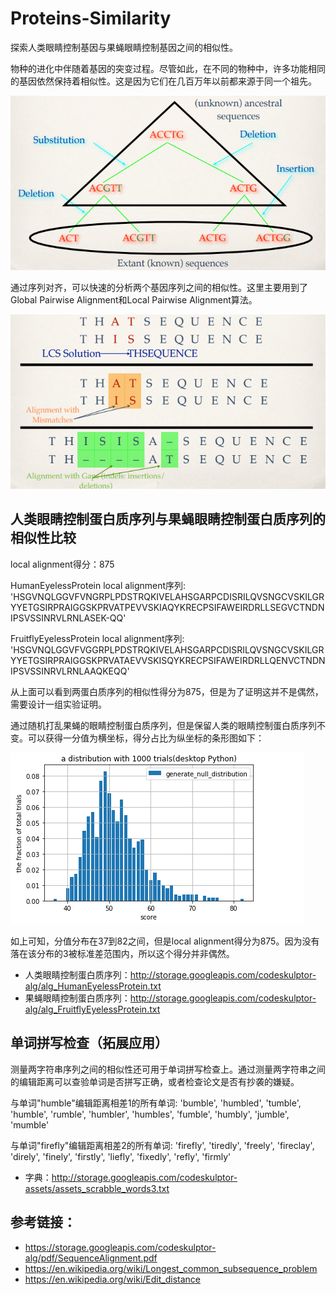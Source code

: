 # Proteins-Similarity
探索人类眼睛控制基因与果蝇眼睛控制基因之间的相似性。

物种的进化中伴随着基因的突变过程。尽管如此，在不同的物种中，许多功能相同的基因依然保持着相似性。这是因为它们在几百万年以前都来源于同一个祖先。

![alt text](images/Sequence_Evolution.png)

通过序列对齐，可以快速的分析两个基因序列之间的相似性。这里主要用到了Global Pairwise Alignment和Local Pairwise Alignment算法。

![alt text](images/Relaxing_the_Identity_Constraint.png)

## 人类眼睛控制蛋白质序列与果蝇眼睛控制蛋白质序列的相似性比较
local alignment得分：875

HumanEyelessProtein local alignment序列: 'HSGVNQLGGVFVNGRPLPDSTRQKIVELAHSGARPCDISRILQVSNGCVSKILGRYYETGSIRPRAIGGSKPRVATPEVVSKIAQYKRECPSIFAWEIRDRLLSEGVCTNDNIPSVSSINRVLRNLASEK-QQ'

FruitflyEyelessProtein local alignment序列: 'HSGVNQLGGVFVGGRPLPDSTRQKIVELAHSGARPCDISRILQVSNGCVSKILGRYYETGSIRPRAIGGSKPRVATAEVVSKISQYKRECPSIFAWEIRDRLLQENVCTNDNIPSVSSINRVLRNLAAQKEQQ'

从上面可以看到两蛋白质序列的相似性得分为875，但是为了证明这并不是偶然，需要设计一组实验证明。

通过随机打乱果蝇的眼睛控制蛋白质序列，但是保留人类的眼睛控制蛋白质序列不变。可以获得一分值为横坐标，得分占比为纵坐标的条形图如下：

![alt text](images/question4.png)

如上可知，分值分布在37到82之间，但是local alignment得分为875。因为没有落在该分布的3被标准差范围内，所以这个得分并非偶然。

* 人类眼睛控制蛋白质序列：http://storage.googleapis.com/codeskulptor-alg/alg_HumanEyelessProtein.txt
* 果蝇眼睛控制蛋白质序列：http://storage.googleapis.com/codeskulptor-alg/alg_FruitflyEyelessProtein.txt

## 单词拼写检查（拓展应用）
测量两字符串序列之间的相似性还可用于单词拼写检查上。通过测量两字符串之间的编辑距离可以查验单词是否拼写正确，或者检查论文是否有抄袭的嫌疑。

与单词"humble"编辑距离相差1的所有单词: 'bumble', 'humbled', 'tumble', 'humble', 'rumble', 'humbler', 'humbles', 'fumble', 'humbly', 'jumble', 'mumble'

与单词"firefly"编辑距离相差2的所有单词: 'firefly', 'tiredly', 'freely', 'fireclay', 'direly', 'finely', 'firstly', 'liefly', 'fixedly', 'refly', 'firmly'

* 字典：http://storage.googleapis.com/codeskulptor-assets/assets_scrabble_words3.txt

## 参考链接：
* https://storage.googleapis.com/codeskulptor-alg/pdf/SequenceAlignment.pdf
* https://en.wikipedia.org/wiki/Longest_common_subsequence_problem
* https://en.wikipedia.org/wiki/Edit_distance
